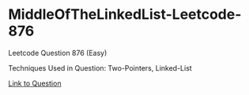 # MiddleOfTheLinkedList-Leetcode-876

Leetcode Question 876 (Easy)

Techniques Used in Question:
Two-Pointers, Linked-List

[Link to Question](https://leetcode.com/problems/middle-of-the-linked-list/)
